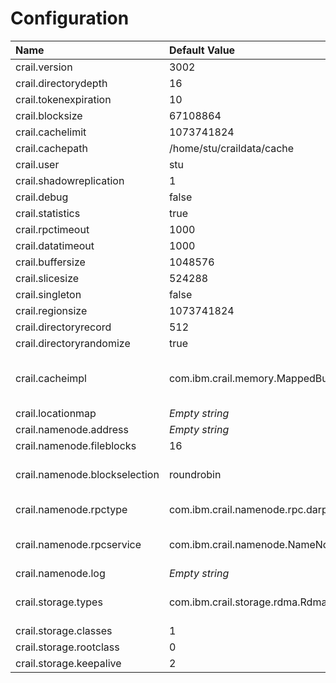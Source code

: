 # Configuration

| Name | Default Value | Comment |
| :--- | :--- | :--- |
| crail.version | 3002 |  |
| crail.directorydepth | 16 |  |
| crail.tokenexpiration | 10 |  |
| crail.blocksize | 67108864 |  |
| crail.cachelimit | 1073741824 |  |
| crail.cachepath | /home/stu/craildata/cache |  |
| crail.user | stu |  |
| crail.shadowreplication | 1 |  |
| crail.debug | false |  |
| crail.statistics | true |  |
| crail.rpctimeout | 1000 |  |
| crail.datatimeout | 1000 |  |
| crail.buffersize | 1048576 | Crail buffer size in bytes |
| crail.slicesize | 524288 | Crail slice size in bytes |
| crail.singleton | false |  |
| crail.regionsize | 1073741824 | Crail region size in bytes |
| crail.directoryrecord | 512 |  |
| crail.directoryrandomize | true |  |
| crail.cacheimpl | com.ibm.crail.memory.MappedBufferCache | The class name of Crail cache implementation. Currently available values are "com.ibm.crail.memory.MappedBufferCache" or "com.ibm.crail.storage.nvmf.NvmfBufferCache". |
| crail.locationmap | _Empty string_ |  |
| crail.namenode.address | _Empty string_ | The IP address which a NameNode binds. |
| crail.namenode.fileblocks | 16 |  |
| crail.namenode.blockselection | roundrobin | The distribution strategy for writing data blocks. Currently available values are "roundrobin" or "random". |
| crail.namenode.rpctype | com.ibm.crail.namenode.rpc.darpc.DaRPCNameNode | The currently available value is only "com.ibm.crail.namenode.rpc.darpc.DaRPCNameNode". |
| crail.namenode.rpcservice | com.ibm.crail.namenode.NameNodeService | Currently available values are "com.ibm.crail.namenode.NameNodeService" or "com.ibm.crail.namenode.LogDispatcher". |
| crail.namenode.log | _Empty string_ |  |
| crail.storage.types | com.ibm.crail.storage.rdma.RdmaStorageTier | Currently available values are "com.ibm.crail.storage.rdma.RdmaStorageTier" and "com.ibm.crail.storage.nvmf.NvmfStorageTier" |
| crail.storage.classes | 1 |  |
| crail.storage.rootclass | 0 |  |
| crail.storage.keepalive | 2 |  |



